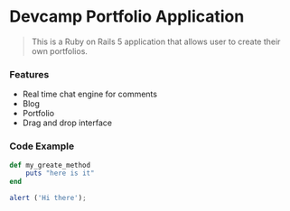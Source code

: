 # Devcamp Portfolio Application

> This is a Ruby on Rails 5 application that allows user to create their own portfolios.

### Features
- Real time chat engine for comments
- Blog
- Portfolio
- Drag and drop interface

### Code Example

```ruby 
def my_greate_method
	puts "here is it"
end
```

```javascript 
alert ('Hi there');
```